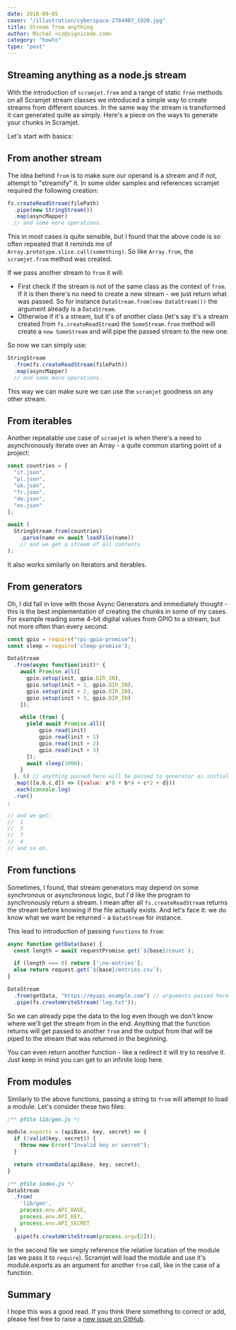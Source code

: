 ```yaml
---
date: 2018-09-05
cover: "/illustration/cyberspace-2784907_1920.jpg"
title: Stream from anything
author: Michał <cz@signicode.com>
category: "howto"
type: "post"
---
```


Streaming anything as a node.js stream
----------------------------------------

With the introduction of `scramjet.from` and a range of static `from` methods on all Scramjet stream classes we introduced a simple way to create streams from different sources. In the same way the stream is transformed it can generated quite as simply. Here's a piece on the ways to generate your chunks in Scramjet.

Let's start with basics:

## From another stream

The idea behind `from` is to make sure our operand is a stream and if not, attempt to "streamify" it. In some older samples and references scramjet required the following creation:

```javascript
fs.createReadStream(filePath)
  .pipe(new StringStream())
  .map(asyncMapper)
  // and some more operations.
```

This in most cases is quite sensible, but I found that the above code is so often repeated that it reminds me of `Array.prototype.slice.call(something)`. So like `Array.from`, the `scramjet.from` method was created.

If we pass another stream to `from` it will:

* First check if the stream is not of the same class as the context of `from`. If it is then there's no need to create a new stream - we just return what was passed. So for instance `DataStream.from(new DataStream())` the argument already is a `DataStream`.
* Otherwise if it's a stream, but it's of another class (let's say it's a stream created from `fs.createReadStream`) the `SomeStream.from` method will create a `new SomeStream` and will pipe the passed stream to the new one.

So now we can simply use:

```javascript
StringStream
  .from(fs.createReadStream(filePath))
  .map(asyncMapper)
  // and some more operations.
```

This way we can make sure we can use the `scramjet` goodness on any other stream.

## From iterables

Another repeatable use case of `scramjet` is when there's a need to asynchronously iterate over an Array - a quite common starting point of a project:

```javascript
const countries = [
  "it.json",
  "pl.json",
  "uk.json",
  "fr.json",
  "de.json",
  "es.json"
];

await (
  StringStream.from(countries)
    .parse(name => await loadFile(name))
    // and we get a stream of all contents
);
```

It also works similarly on Iterators and iterables.

## From generators

Oh, I did fall in love with those Async Generators and immediately thought - this is the best implementation of creating the chunks in some of my cases. For example reading some 4-bit digital values from GPIO to a stream, but not more often than every second:

```javascript
const gpio = require("rpi-gpio-promise");
const sleep = require('sleep-promise');

DataStream
  .from(async function(init)* {
    await Promise.all([
      gpio.setup(init, gpio.DIR_IN),
      gpio.setup(init + 1, gpio.DIR_IN),
      gpio.setup(init + 2, gpio.DIR_IN),
      gpio.setup(init + 3, gpio.DIR_IN)
    ]);

    while (true) {
      yield await Promise.all([
          gpio.read(init)
          gpio.read(init + 1)
          gpio.read(init + 2)
          gpio.read(init + 3)
      ]);
      await sleep(1000);
    }
  }, 6) // anything passed here will be passed to generator as initial arguments.
  .map(([a,b,c,d]) => ({value: a*8 + b*4 + c*2 + d}))
  .each(console.log)
  .run()
;

// and we get:
//  1
//  3
//  7
//  4
// and so on.
```

## From functions

Sometimes, I found, that stream generators may depend on some synchronous or asynchronous logic, but I'd like the program to synchronously return a stream. I mean after all `fs.createReadStream` returns the stream before knowing if the file actually exists. And let's face it: we do know what we want be returned - a `DataStream` for instance.

This lead to introduction of passing `functions` to `from`:

```javascript
async function getData(base) {
  const length = await requestPromise.get(`${base}/count`);

  if (length === 0) return [';no-entries'];
  else return request.get(`${base}/entries.csv`);
}

DataStream
  .from(getData, "https://myapi.example.com") // arguments passed here will be passed to the function
  .pipe(fs.createWriteStream('log.txt'));
```

So we can already pipe the data to the log even though we don't know where we'll get the stream from in the end. Anything that the function returns will get passed to another `from` and the output from that will be piped to the stream that was returned in the beginning.

You can even return another function - like a redirect it will try to resolve it. Just keep in mind you can get to an infinite loop here.

## From modules

Similarly to the above functions, passing a string to `from` will attempt to load a module. Let's consider these two files:

```javascript
/** @file lib/gen.js */

module.exports = (apiBase, key, secret) => {
  if (!valid(key, secret)) {
    throw new Error("Invalid key or secret");
  }

  return streamData(apiBase, key, secret);
}
```

```javascript
/** @file index.js */
DataStream
  .from(
    'lib/gen',
    process.env.API_BASE,
    process.env.API_KEY,
    process.env.API_SECRET
  )
  .pipe(fs.createWriteStream(process.argv[2]));
```

In the second file we simply reference the relative location of the module (as we pass it to `require`). Scramjet will load the module and use it's module.exports as an argument for another `from` call, like in the case of a function.

## Summary

I hope this was a good read. If you think there something to correct or add, please feel free to raise a [new issue on GitHub](https://github.com/signicode/scramjet/issues).

